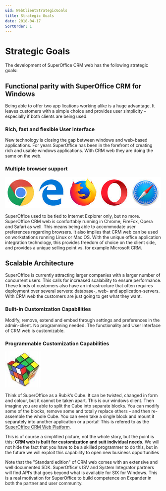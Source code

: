 ```yaml
---
uid: WebClientStrategicGoals
title: Strategic Goals
date: 2018-04-17
SortOrder: 1
---
```

# Strategic Goals

The development of SuperOffice CRM web has the following strategic goals:

## Functional parity with SuperOffice CRM for Windows

Being able to offer two app
lications working alike is a huge advantage. It leaves customers with a simple choice and provides user simplicity – especially if both clients are being used.

### Rich, fast and flexible User Interface

New technology is closing the gap between windows and web-based applications. For years SuperOffice has been in the forefront of creating rich and usable windows applications. With CRM web they are doing the same on the web.

### Multiple browser support

![Browsers](Strategic%20Goals%20for%20SIX.web_files/Browser_Logos.jpg)

SuperOffice used to be tied to Internet Explorer only, but no more. SuperOffice CRM web is comfortably running in Chrome, FireFox, Opera and Safari as well. This means being able to accommodate user preferences regarding browsers. It also implies that CRM web can be used on workstations running Linux or Mac OS. With the unique office application integration technology, this provides freedom of choice on the client side, and provides a unique selling point vs. for example Microsoft CRM.

## Scalable Architecture

SuperOffice is currently attracting larger companies with a larger number of concurrent users. This calls for increased scalability to ensure performance. These kinds of customers also have an infrastructure that often requires deployment over several servers: database-, web- and application-servers. With CRM web the customers are just going to get what they want.

### Built-in Customization Capabilities

Modify, remove, extend and embed through settings and preferences in the admin-client. No programming needed. The functionality and User Interface of CRM web is customizable.

### Programmable Customization Capabilities

![RC](Strategic%20Goals%20for%20SIX.web_files/image005.jpg)

Think of SuperOffice as a Rubik’s Cube. It can be twisted, changed in form and colour, but it cannot be taken apart. This is our windows client. Then imagine you are able to split the Cube into separate blocks. You can modify some of the blocks, remove some and totally replace others – and then re-assemble the whole Cube. You can even take a single block and mount it separately into another application or a portal! This is refered to as the [SuperOffice CRM Web Platform](architecture.md).

This is of course a simplified picture, not the whole story, but the point is this: **CRM web is built for customization and suit individual needs.** We will not hide the fact that you have to be a skilled programmer to do this, but in the future we will exploit this capability to open new business opportunities

Note that the "Standard edition" of CRM web comes with an extensive and well documented SDK. SuperOffice's ISV and System Integrator partners will find API’s that goes beyond what is available for SIX for Windows. This is a real motivation for SuperOffice to build competence on Expander in both the partner and user community.
